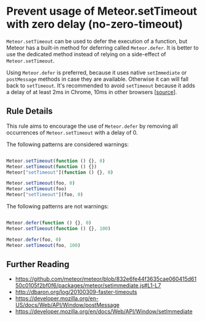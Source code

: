 # Prevent usage of Meteor.setTimeout with zero delay (no-zero-timeout)

`Meteor.setTimeout` can be used to defer the execution of a function, but Meteor has a built-in method for deferring called `Meteor.defer`. It is better to use the dedicated method instead of relying on a side-effect of `Meteor.setTimeout`.

Using `Meteor.defer` is preferred, because it uses native `setImmediate` or `postMessage` methods in case they are available. Otherwise it can will fall back to `setTimeout`.
It's recommended to avoid `setTimeout` because it adds a delay of at least 2ms in Chrome, 10ms in other browsers [[source](http://dbaron.org/log/20100309-faster-timeouts)].

## Rule Details

This rule aims to encourage the use of `Meteor.defer` by removing all occurrences of `Meteor.setTimeout` with a delay of 0.

The following patterns are considered warnings:

```js

Meteor.setTimeout(function () {}, 0)
Meteor.setTimeout(function () {})
Meteor["setTimeout"](function () {}, 0)

Meteor.setTimeout(foo, 0)
Meteor.setTimeout(foo)
Meteor["setTimeout"](foo, 0)

```

The following patterns are not warnings:

```js

Meteor.defer(function () {}, 0)
Meteor.setTimeout(function () {}, 100)

Meteor.defer(foo, 0)
Meteor.setTimeout(foo, 100)

```

## Further Reading

* https://github.com/meteor/meteor/blob/832e6fe44f3635cae060415d6150c0105f2bf0f6/packages/meteor/setimmediate.js#L1-L7
* http://dbaron.org/log/20100309-faster-timeouts
* https://developer.mozilla.org/en-US/docs/Web/API/Window/postMessage
* https://developer.mozilla.org/en/docs/Web/API/Window/setImmediate

